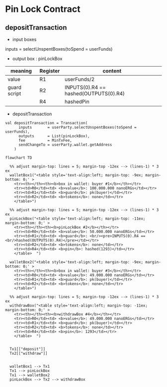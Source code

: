 # Pin Lock Contract

## depositTransaction

- input boxes 

inputs = selectUnspentBoxes(toSpend = userFunds)

- output box : pinLockBox 

| meaning      | Register | content                               |
| ------------ | -------- | ------------------------------------- |
| value        | R1       | userFunds/2                           |
| guard script | R2       | INPUTS(0).R4 == hashed(OUTPUTS(0).R4) |
|              | R4       | hashedPin                             |

- depositTransaction

```
val depositTransaction = Transaction(
      inputs       = userParty.selectUnspentBoxes(toSpend = userFunds),
      outputs      = List(pinLockBox),
      fee          = MinTxFee,
      sendChangeTo = userParty.wallet.getAddress
    )
```



```mermaid
flowchart TD

  %% adjust margin-top: lines = 5; margin-top -12ex --> (lines-1) * 3 ex
  walletBox1("<table style='text-align:left; margin-top: -9ex; margin-bottom: 0;' > 
    <tr><th></th><th><b>box in wallet: buyer #1</b></th></tr> 
    <tr><td>R0</td><td> <b>value</b>: 100.000.000 nanoERGs</td></tr>     
    <tr><td>R1</td><td> <b>guard</b>: pk(buyer)</td></tr> 
    <tr><td>R2</td><td> <b>tokens</b>: none</td></tr> 
    </table>")

  %% adjust margin-top: lines = 5; margin-top -12ex --> (lines-1) * 3 ex
  pinLockBox("<table style='text-align:left; margin-top: -11ex; margin-bottom: 0;' > 
    <tr><th></th><th><b>pinLockBox #2</b></th></tr> 
    <tr><td>R0</td><td> <b>value</b>: 50.000.000 nanoERGs</td></tr> 
    <tr><td>R1</td><td> <b>guard</b>: <br/><pre>INPUTS(0).R4 == <br/>hashed(OUTPUTS(0).R4)</pre></td></tr> 
    <tr><td>R2</td><td> <b>tokens</b>: none</td></tr> 
    <tr><td>R4</td><td> <b>pin</b>: hashed(1293)</td></tr>     
    </table>  ")

  walletBox2("<table style='text-align:left; margin-top: -9ex; margin-bottom: 0;' > 
    <tr><th></th><th><b>box in wallet: buyer #3</b></th></tr> 
    <tr><td>R0</td><td> <b>value</b>: 49.000.000 nanoERGs</td></tr>     
    <tr><td>R1</td><td> <b>guard</b>: pk(buyer)</td></tr> 
    <tr><td>R2</td><td> <b>tokens</b>: none</td></tr> 
    </table>")

  %% adjust margin-top: lines = 5; margin-top -12ex --> (lines-1) * 3 ex
  withdrawBox("<table style='text-align:left; margin-top: -11ex; margin-bottom: 0;' > 
    <tr><th></th><th><b>withdrawBox #4</b></th></tr> 
    <tr><td>R0</td><td> <b>value</b>: 49.000.000 nanoERGs</td></tr> 
    <tr><td>R1</td><td> <b>guard</b>: pk(buyer)</td></tr> 
    <tr><td>R2</td><td> <b>tokens</b>: none</td></tr>     
    <tr><td>R4</td><td> <b>pin</b>: 1293</td></tr>
    </table>  ")


  Tx1[["deposit"]]
  Tx2[["withdraw"]]


  walletBox1 --> Tx1
  Tx1 --> pinLockBox
  Tx1 --> walletBox2 
  pinLockBox --> Tx2 --> withdrawBox

```